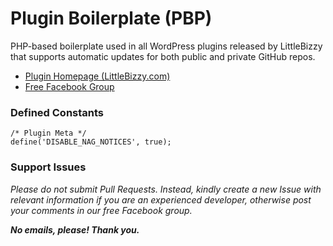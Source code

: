 # Plugin Boilerplate (PBP)

PHP-based boilerplate used in all WordPress plugins released by LittleBizzy that supports automatic updates for both public and private GitHub repos.

* [Plugin Homepage (LittleBizzy.com)](https://www.littlebizzy.com/plugins/plugin-boilerplate)
* [Free Facebook Group](https://www.facebook.com/groups/littlebizzy/)

### Defined Constants

    /* Plugin Meta */
    define('DISABLE_NAG_NOTICES', true);

### Support Issues

*Please do not submit Pull Requests. Instead, kindly create a new Issue with relevant information if you are an experienced developer, otherwise post your comments in our free Facebook group.*

***No emails, please! Thank you.***

